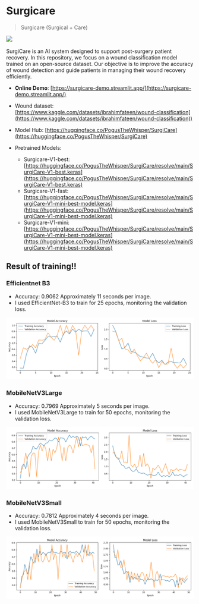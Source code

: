 # Surgicare

> Surgicare (Surgical + Care) 
<img src="https://i.imgur.com/nOi95Cj.png" width="100">

SurgiCare is an AI system designed to support post-surgery patient recovery. In this repository, we focus on a wound classification model trained on an open-source dataset. Our objective is to improve the accuracy of wound detection and guide patients in managing their wound recovery efficiently.

- **Online Demo**: [https://surgicare-demo.streamlit.app/](https://surgicare-demo.streamlit.app/)
- Wound dataset: [https://www.kaggle.com/datasets/ibrahimfateen/wound-classification](https://www.kaggle.com/datasets/ibrahimfateen/wound-classification))

- Model Hub: [https://huggingface.co/PogusTheWhisper/SurgiCare](https://huggingface.co/PogusTheWhisper/SurgiCare)
- Pretrained Models:
    * Surgicare-V1-best: [https://huggingface.co/PogusTheWhisper/SurgiCare/resolve/main/SurgiCare-V1-best.keras](https://huggingface.co/PogusTheWhisper/SurgiCare/resolve/main/SurgiCare-V1-best.keras)
    * Surgicare-V1-fast: [https://huggingface.co/PogusTheWhisper/SurgiCare/resolve/main/SurgiCare-V1-mini-best-model.keras](https://huggingface.co/PogusTheWhisper/SurgiCare/resolve/main/SurgiCare-V1-mini-best-model.keras)
    * Surgicare-V1-mini: [https://huggingface.co/PogusTheWhisper/SurgiCare/resolve/main/SurgiCare-V1-mini-best-model.keras](https://huggingface.co/PogusTheWhisper/SurgiCare/resolve/main/SurgiCare-V1-mini-best-model.keras)

## Result of training!!
### Efficientnet B3
* Accuracy: 0.9062 Approximately 11 seconds per image.
* I used EfficientNet-B3 to train for 25 epochs, monitoring the validation loss.

![alt text](wound_classify_train/SurgiCare-V1-best.png?raw=true)

### MobileNetV3Large
* Accuracy: 0.7969 Approximately 5 seconds per image.
* I used MobileNetV3Large to train for 50 epochs, monitoring the validation loss.
  
![alt text](wound_classify_train/SurgiCare-V1-fast.png?raw=true)

### MobileNetV3Small
* Accuracy: 0.7812 Approximately 4 seconds per image.
* I used MobileNetV3Small to train for 50 epochs, monitoring the validation loss.
  
![alt text](wound_classify_train/SurgiCare-V1-mini.png?raw=true)
